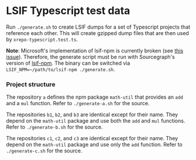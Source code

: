 # LSIF Typescript test data

Run `./generate.sh` to create LSIF dumps for a set of Typescript projects that reference each other. This will create gzipped dump files that are then used by `xrepo-typescript.test.ts`.

**Note**: Microsoft's implementation of lsif-npm is currently broken (see [this issue](https://github.com/microsoft/lsif-node/pull/66)). Therefore, the generate script must be run with Sourcegraph's version of [lsif-npm](https://github.com/sourcegraph/lsif-node). The binary can be switched via `LSIF_NPM=~/path/to/lsif-npm ./generate.sh`.

### Project structure

The repository `a` defines the npm package `math-util` that provides an `add` and a `mul` function. Refer to `./generate-a.sh` for the source.

The repositories `b1`, `b2`, and `b3` are identical except for their name. They depend on the `math-util` package and use both the `add` and `mul` functions. Refer to `./generate-b.sh` for the source.

The repositories `c1`, `c2`, and `c3` are identical except for their name. They depend on the `math-util` package and use only the `add` function. Refer to `./generate-c.sh` for the source.
